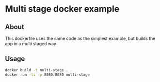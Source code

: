 # Multi stage docker example

## About

This dockerfile uses the same code as the simplest example, but builds the app in a multi staged way

## Usage

```bash
docker build -t multi-stage .
docker run -ti -p 8080:8080 multi-stage
```